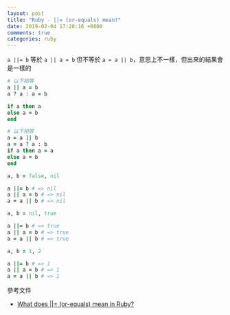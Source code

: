 ```yaml
---
layout: post
title: "Ruby - ||= (or-equals) mean?"
date: 2019-02-04 17:28:16 +0800
comments: true
categories: ruby
---
```


<!-- more -->

`a ||= b` 等於 `a || a = b` 但不等於 `a = a || b`，意思上不一樣，但出來的結果會是一樣的

```ruby
# 以下相等
a || a = b
a ? a : a = b

if a then a
else a = b
end

# 以下相等
a = a || b
a = a ? a : b
if a then a = a
else a = b
end
```

```ruby
a, b = false, nil

a ||= b # => nil
a || a = b # => nil
a = a || b # => nil

a, b = nil, true

a ||= b # => true
a || a = b # => true
a = a || b # => true

a, b = 1, 2

a ||= b # => 1
a || a = b # => 1
a = a || b # => 1
```

參考文件

* [What does ||= (or-equals) mean in Ruby?](https://stackoverflow.com/questions/995593/what-does-or-equals-mean-in-ruby)
